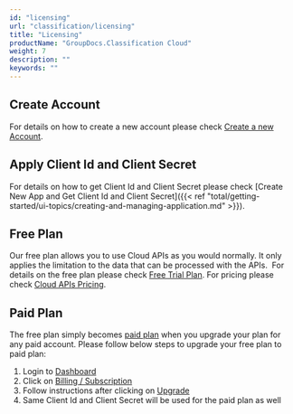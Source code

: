```yaml
---
id: "licensing"
url: "classification/licensing"
title: "Licensing"
productName: "GroupDocs.Classification Cloud"
weight: 7
description: ""
keywords: ""
---
```


## Create Account ##

For details on how to create a new account please check [Create a new Account](https://id.containerize.com/signup).

## Apply Client Id and Client Secret ##

For details on how to get Client Id and Client Secret please check [Create New App and Get Client Id and Client Secret]({{< ref "total/getting-started/ui-topics/creating-and-managing-application.md" >}}).

## Free Plan ##

Our free plan allows you to use Cloud APIs as you would normally. It only applies the limitation to the data that can be processed with the APIs.  For details on the free plan please check [Free Trial Plan](https://purchase.groupdocs.cloud/trial). For pricing please check [Cloud APIs Pricing](https://purchase.groupdocs.cloud/pricing).

## Paid Plan ##

The free plan simply becomes [paid plan](https://purchase.groupdocs.cloud/pricing) when you upgrade your plan for any paid account. Please follow below steps to upgrade your free plan to paid plan:

1. Login to [Dashboard](https://dashboard.groupdocs.cloud)
2. Click on [Billing / Subscription](https://dashboard.aspose.cloud/billing/subscription)
3. Follow instructions after clicking on [Upgrade](https://dashboard.aspose.cloud/billing/subscription)
4. Same Client Id and Client Secret will be used for the paid plan as well